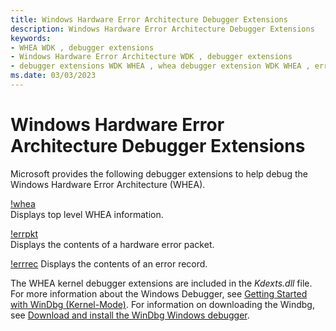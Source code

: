```yaml
---
title: Windows Hardware Error Architecture Debugger Extensions
description: Windows Hardware Error Architecture Debugger Extensions
keywords:
- WHEA WDK , debugger extensions
- Windows Hardware Error Architecture WDK , debugger extensions
- debugger extensions WDK WHEA , whea debugger extension WDK WHEA , errpkt debugger extension WDK WHEA , errrec debugger extension WDK WHEA
ms.date: 03/03/2023
---
```


# Windows Hardware Error Architecture Debugger Extensions

Microsoft provides the following debugger extensions to help debug the Windows Hardware Error Architecture (WHEA).

[!whea](../debugger/-whea.md)  
Displays top level WHEA information.

[!errpkt](../debugger/-errpkt.md)  
Displays the contents of a hardware error packet.

[!errrec](../debugger/-errrec.md)
Displays the contents of an error record.

The WHEA kernel debugger extensions are included in the *Kdexts.dll* file. For more information about the Windows Debugger, see [Getting Started with WinDbg (Kernel-Mode)](../debugger/getting-started-with-windbg--kernel-mode-.md). For information on downloading the Windbg, see [Download and install the WinDbg Windows debugger](../debugger/index.md).

